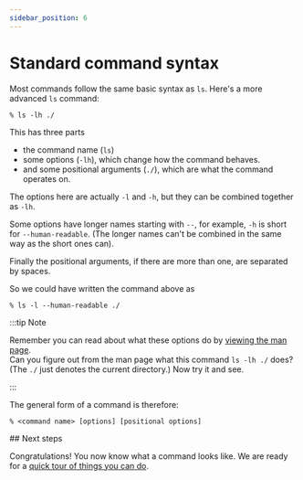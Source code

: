 ```yaml
---
sidebar_position: 6
---
```


# Standard command syntax

Most commands follow the same basic syntax as `ls`. Here's a more advanced `ls` command:

`% ls -lh ./`

This has three parts

* the command name (`ls`)
* some options (`-lh`), which change how the command behaves.
* and some positional arguments (`./`), which are what the command operates on.

The options here are actually `-l` and `-h`, but they can be combined together as `-lh`.

Some options have longer names starting with `--`, for example, `-h` is short for `--human-readable`.   (The longer names
can't be combined in the same way as the short ones can).

Finally the positional arguments, if there are more than one, are separated by spaces.

So we could have written the command above as

`% ls -l --human-readable ./`

:::tip Note

Remember you can read about what these options do by [viewing the man page](help.md).  
Can you figure out from the man page what this command `ls -lh ./` does?  (The `./` just denotes the current directory.)
Now try it and see.

:::

The general form of a command is therefore:
```
% <command name> [options] [positional options]
```

## Next steps

Congratulations!  You now know what a command looks like.  We are ready for a [quick tour of things you can do](05_tour.md).